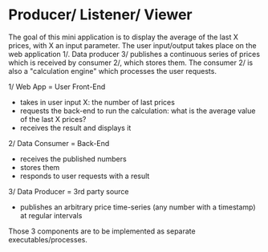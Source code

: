 # Producer/ Listener/ Viewer 

The goal of this mini application is to display the average of the last X prices, with X an input parameter. The user input/output takes place on the web application 1/. Data producer 3/ publishes a continuous series of prices which is received by consumer 2/, which stores them. The consumer 2/ is also a "calculation engine" which processes the user requests.
 
1/ Web App = User Front-End
- takes in user input X: the number of last prices
- requests the back-end to run the calculation: what is the average value of the last X prices?
- receives the result and displays it
 
2/ Data Consumer = Back-End
- receives the published numbers
- stores them
- responds to user requests with a result
 
3/ Data Producer = 3rd party source
- publishes an arbitrary price time-series (any number with a timestamp) at regular intervals
 
Those 3 components are to be implemented as separate executables/processes.
